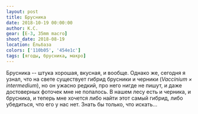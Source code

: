 ```yaml
---
layout: post
title: Брусника
date: 2018-10-19 00:00:00
author: К.С.
gear: [E-3, 35mm macro]
shoot_date: 2018-08-19
location: Ёльбаза
colors: ['110b05', '454e1c']
tags: [ягоды, брусника, макро]
---
```

Брусника -- штука хорошая, вкусная, и вообще. Однако же, сегодня я узнал, что на свете существует гибрид брусники и черники (_Vaccinium × intermedium_), но он ужасно редкий, про него нигде не пишут, и даже достоверных фоточек мне не попалось. В нашем лесу есть и черника, и брусника, и теперь мне хочется либо найти этот самый гибрид, либо убедиться, что его у нас нет. Знать бы только, что искать...
